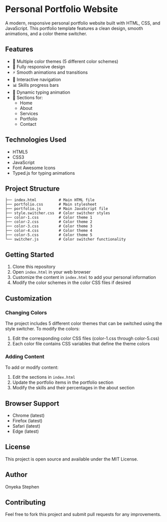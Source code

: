 # Personal Portfolio Website

A modern, responsive personal portfolio website built with HTML, CSS, and JavaScript. This portfolio template features a clean design, smooth animations, and a color theme switcher.

## Features

- 🎨 Multiple color themes (5 different color schemes)
- 📱 Fully responsive design
- ⚡ Smooth animations and transitions
- 🎯 Interactive navigation
- 📊 Skills progress bars
- 📝 Dynamic typing animation
- 📄 Sections for:
  - Home
  - About
  - Services
  - Portfolio
  - Contact

## Technologies Used

- HTML5
- CSS3
- JavaScript
- Font Awesome Icons
- Typed.js for typing animations

## Project Structure

```
├── index.html          # Main HTML file
├── portfolio.css       # Main stylesheet
├── portfolio.js        # Main JavaScript file
├── style.switcher.css  # Color switcher styles
├── color-1.css         # Color theme 1
├── color-2.css         # Color theme 2
├── color-3.css         # Color theme 3
├── color-4.css         # Color theme 4
├── color-5.css         # Color theme 5
└── switcher.js         # Color switcher functionality
```

## Getting Started

1. Clone this repository
2. Open `index.html` in your web browser
3. Customize the content in `index.html` to add your personal information
4. Modify the color schemes in the color CSS files if desired

## Customization

### Changing Colors
The project includes 5 different color themes that can be switched using the style switcher. To modify the colors:
1. Edit the corresponding color CSS files (color-1.css through color-5.css)
2. Each color file contains CSS variables that define the theme colors

### Adding Content
To add or modify content:
1. Edit the sections in `index.html`
2. Update the portfolio items in the portfolio section
3. Modify the skills and their percentages in the about section

## Browser Support

- Chrome (latest)
- Firefox (latest)
- Safari (latest)
- Edge (latest)

## License

This project is open source and available under the MIT License.

## Author

Onyeka Stephen

## Contributing

Feel free to fork this project and submit pull requests for any improvements.